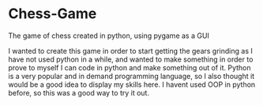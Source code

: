 # Chess-Game
The game of chess created in python, using pygame as a GUI

I wanted to create this game in order to start getting the gears grinding as I have not used python in a while, and wanted to make something in order to prove to myself I can code in python and make something out of it. Python is a very popular and in demand programming language, so I also thought it would be a good idea to display my skills here. I havent used OOP in python before, so this was a good way to try it out.
